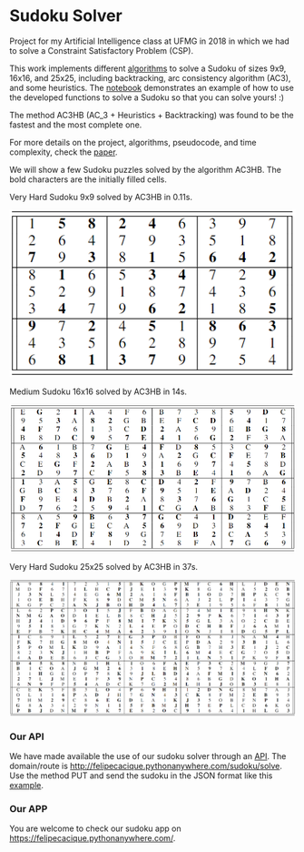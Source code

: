 # Sudoku Solver
Project for my Artificial Intelligence class at UFMG in 2018 in which we had to solve a Constraint Satisfactory Problem (CSP).

This work implements different [algorithms](https://github.com/felipecacique/SudokuSolver/blob/main/sudoku_solver.py) to solve a Sudoku of sizes 9x9, 16x16, and 25x25, including backtracking, arc consistency algorithm (AC3), and some heuristics. 
The [notebook](https://github.com/felipecacique/SudokuSolver/blob/main/sudoku_solver.ipynb) demonstrates an example of how to use the developed functions to solve a Sudoku so that you can solve yours! :)

The method AC3HB (AC_3 + Heuristics + Backtracking) was found to be the fastest and the most complete one. 

For more details on the project, algorithms, pseudocode, and time complexity, check the [paper](https://github.com/felipecacique/SudokuSolver/blob/main/Sudoku%20Solver%20-%20Felipe%20Vital.pdf).


We will show a few Sudoku puzzles solved by the algorithm AC3HB. The bold characters are the initially filled cells.

Very Hard Sudoku 9x9 solved by AC3HB in 0.11s.

<img src="https://github.com/felipecacique/SudokuSolver/blob/main/img/sudoku_9x9.png" />

Medium Sudoku 16x16 solved by AC3HB in 14s.

<img src="https://github.com/felipecacique/SudokuSolver/blob/main/img/sudoku_16x16.png" />

Very Hard Sudoku 25x25 solved by AC3HB in 37s.

<img src="https://github.com/felipecacique/SudokuSolver/blob/main/img/sudoku_25x25.png" />


### Our API
We have made available the use of our sudoku solver through an [API](https://github.com/felipecacique/SudokuSolver). The domain/route is http://felipecacique.pythonanywhere.com/sudoku/solve. Use the method PUT and send the sudoku in the JSON format like this [example](https://github.com/felipecacique/SudokuSolver/blob/main/json_example.txt).

### Our APP
You are welcome to check our sudoku app on https://felipecacique.pythonanywhere.com/.
##

